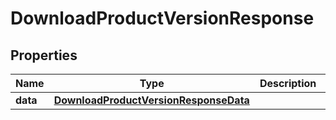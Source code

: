 

# DownloadProductVersionResponse


## Properties

Name | Type | Description | Notes
------------ | ------------- | ------------- | -------------
**data** | [**DownloadProductVersionResponseData**](DownloadProductVersionResponseData.md) |  | 



